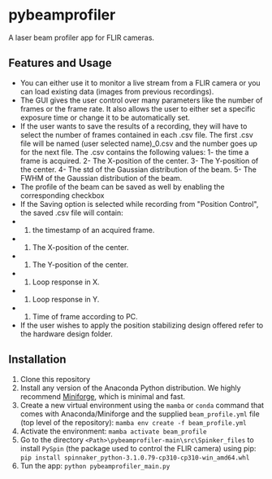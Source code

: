 # pybeamprofiler
A laser beam profiler app for FLIR cameras.

## Features and Usage
- You can either use it to monitor a live stream from a FLIR camera or you can load existing data (images from previous recordings).
- The GUI gives the user control over many parameters like the number of frames or the frame rate. It also allows the user to either set a specific exposure time or change it to be automatically set.
- If the user wants to save the results of a recording, they will have to select the number of frames contained in each .csv file. The first .csv file will be named (user selected name)_0.csv and the number goes up for the next file. The .csv contains the following values: 1- the time a frame is acquired. 2- The X-position of the center. 3- The Y-position of the center. 4- The std of the Gaussian distribution of the beam. 5- The FWHM of the Gaussian distribution of the beam.
- The profile of the beam can be saved as well by enabling the corresponding checkbox
- If the Saving option is selected while recording from "Position Control", the saved .csv file will contain: 
- 1. the timestamp of an  acquired frame.
- 1. The X-position of the center. 
- 1. The Y-position of the center. 
- 1. Loop response in X. 
- 1. Loop response in Y. 
- 1. Time of frame according to PC.
- If the user wishes to apply the position stabilizing design offered refer to the hardware design folder. 

## Installation
1. Clone this repository
1. Install any version of the Anaconda Python distribution. We highly recommend [Miniforge](https://github.com/conda-forge/miniforge), which is minimal and fast.
1. Create a new virtual environment using the `mamba` or `conda` command that comes with Anaconda/Miniforge and the supplied `beam_profile.yml` file (top level of the repository): `mamba env create -f beam_profile.yml`
1. Activate the environment: `mamba activate beam_profile`
1. Go to the directory `<Path>\pybeamprofiler-main\src\Spinker_files` to install `PySpin` (the package used to control the FLIR camera) using pip: `pip install spinnaker_python-3.1.0.79-cp310-cp310-win_amd64.whl`
1. Tun the app: `python pybeamprofiler_main.py`

